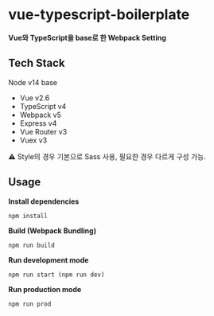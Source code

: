 # vue-typescript-boilerplate
**Vue와 TypeScript을 base로 한 Webpack Setting**

## Tech Stack
Node v14 base

- Vue v2.6
- TypeScript v4
- Webpack v5
- Express v4
- Vue Router v3
- Vuex v3

:warning: Style의 경우 기본으로 Sass 사용, 필요한 경우 다르게 구성 가능.

## Usage
**Install dependencies**
```
npm install
```

**Build (Webpack Bundling)**
```
npm run build
```

**Run development mode**
```
npm run start (npm run dev)
```

**Run production mode**
```
npm run prod
```